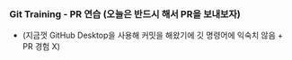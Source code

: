 <br/><br/>

### Git Training - PR 연습 (오늘은 반드시 해서 PR을 보내보자)

- (지금껏 GitHub Desktop을 사용해 커밋을 해왔기에 깃 명령어에 익숙치 않음 + PR 경험 X)